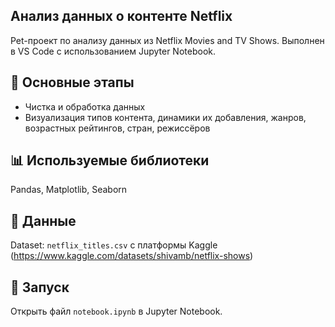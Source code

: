 ## Анализ данных о контенте Netflix

Pet-проект по анализу данных из Netflix Movies and TV Shows. Выполнен в VS Code с использованием Jupyter Notebook.

## 📌 Основные этапы
- Чистка и обработка данных
- Визуализация типов контента, динамики их добавления, жанров, возрастных рейтингов, стран, режиссёров

## 📊 Используемые библиотеки
Pandas, Matplotlib, Seaborn

## 📁 Данные
Dataset: `netflix_titles.csv` с платформы Kaggle (https://www.kaggle.com/datasets/shivamb/netflix-shows)

## 🚀 Запуск
Открыть файл `notebook.ipynb` в Jupyter Notebook.

